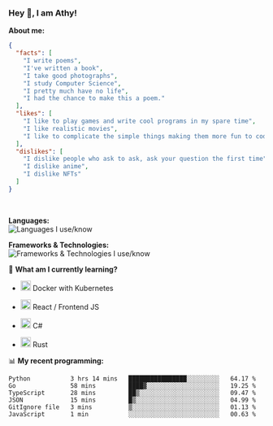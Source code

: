 ### Hey 👋, I am Athy!<br>

**About me:**


```json
{
  "facts": [
    "I write poems",
    "I've written a book",
    "I take good photographs",
    "I study Computer Science",
    "I pretty much have no life",
    "I had the chance to make this a poem."
  ],
  "likes": [
    "I like to play games and write cool programs in my spare time",
    "I like realistic movies",
    "I like to complicate the simple things making them more fun to code."
  ],
  "dislikes": [
    "I dislike people who ask to ask, ask your question the first time",
    "I dislike anime",
    "I dislike NFTs"
  ]
}
```
<br>


**Languages:**<br>
![Languages I use/know](https://skillicons.dev/icons?i=py,js,html,go,lua,java)

**Frameworks & Technologies:**<br />
![Frameworks & Technologies I use/know](https://skillicons.dev/icons?i=nodejs,nextjs,ts,react,express,docker,kubernetes,mysql,postgresql,mongodb,git,github,tailwind)

📙 **What am I currently learning?**

- <img height="20" src="https://cdn.jsdelivr.net/gh/devicons/devicon/icons/docker/docker-original.svg" /> Docker with Kubernetes

- <img height="20" src="https://cdn.jsdelivr.net/gh/devicons/devicon/icons/react/react-original.svg" /> React / Frontend JS

- <img height="20" src="https://cdn.jsdelivr.net/gh/devicons/devicon/icons/csharp/csharp-original.svg" /> C#
- <img height="20" src="https://cdn.jsdelivr.net/gh/devicons/devicon/icons/rust/rust-plain.svg" /> Rust

📊 **My recent programming:**

<!--START_SECTION:waka-->

```text
Python           3 hrs 14 mins   ████████████████░░░░░░░░░   64.17 %
Go               58 mins         ████▓░░░░░░░░░░░░░░░░░░░░   19.25 %
TypeScript       28 mins         ██▒░░░░░░░░░░░░░░░░░░░░░░   09.47 %
JSON             15 mins         █▒░░░░░░░░░░░░░░░░░░░░░░░   04.99 %
GitIgnore file   3 mins          ▒░░░░░░░░░░░░░░░░░░░░░░░░   01.13 %
JavaScript       1 min           ░░░░░░░░░░░░░░░░░░░░░░░░░   00.63 %
```

<!--END_SECTION:waka-->

